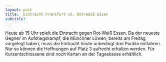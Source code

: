 ```yaml
---
layout: post
title:  Eintracht Frankfurt vs. Rot-Weiß Essen
subtitle:  
---
```


Heute ab 15 Uhr spielt die Eintracht gegen Rot-Weiß Essen. Da der neueste Gegner im Aufstiegskampf, die Münchner Löwen, bereits am Freitag vorgelegt haben, muss die Eintracht heute unbedingt drei Punkte einfahren. Nur so können die Hoffnungen auf Platz 3 aufrecht erhalten werden. Für Kurzentschlossene sind noch Karten an der Tageskasse erhältlich.


